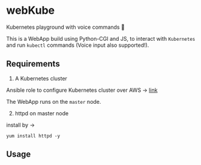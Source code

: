 # webKube
Kubernetes playground with voice commands :microphone:

This is a WebApp build using Python-CGI and JS, to interact with `Kubernetes` and run `kubectl` commands (Voice input also supported!).

## Requirements

1. A Kubernetes cluster

Ansible role to configure Kubernetes cluster over AWS -> [link](https://github.com/YashIndane/multinode-K8S-cluster-configure-aws)

The WebApp runs on the `master` node.

2. httpd on master node

install by ->

```
yum install httpd -y
```

## Usage
